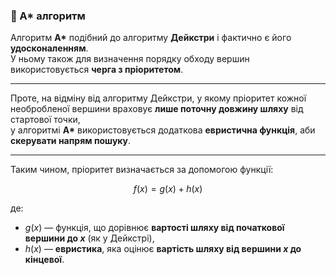 ### 🌟 A\* алгоритм

Алгоритм **A\*** подібний до алгоритму **Дейкстри** і фактично є його **удосконаленням**.  
У ньому також для визначення порядку обходу вершин використовується **черга з пріоритетом**.

---

Проте, на відміну від алгоритму Дейкстри, у якому пріоритет кожної необробленої вершини враховує **лише поточну довжину шляху** від стартової точки,  
у алгоритмі **A\*** використовується додаткова **евристична функція**, аби **скерувати напрям пошуку**.

---

Таким чином, пріоритет визначається за допомогою функції:

$$
f(x) = g(x) + h(x)
$$

де:  
- $g(x)$ — функція, що дорівнює **вартості шляху від початкової вершини до $x$** (як у Дейкстрі),  
- $h(x)$ — **евристика**, яка оцінює **вартість шляху від вершини $x$ до кінцевої**.
